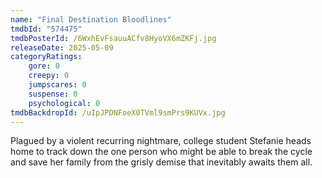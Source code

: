 ```yaml
---
name: "Final Destination Bloodlines"
tmdbId: "574475"
tmdbPosterId: /6WxhEvFsauuACfv8HyoVX6mZKFj.jpg
releaseDate: 2025-05-09
categoryRatings:
    gore: 0
    creepy: 0
    jumpscares: 0
    suspense: 0
    psychological: 0
tmdbBackdropId: /uIpJPDNFoeX0TVml9smPrs9KUVx.jpg
---
```

Plagued by a violent recurring nightmare, college student Stefanie heads home to track down the one person who might be able to break the cycle and save her family from the grisly demise that inevitably awaits them all.
